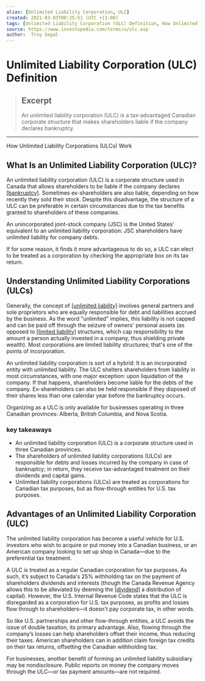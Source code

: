 ```yaml
---
alias: [Unlimited Liability Corporation, ULC]
created: 2021-03-03T00:25:51 (UTC +11:00)
tags: [Unlimited Liability Corporation (ULC) Definition, How Unlimited Liability Corporations (ULCs) Work]
source: https://www.investopedia.com/terms/u/ulc.asp
author:  Troy Segal
---
```


# Unlimited Liability Corporation (ULC) Definition

> ## Excerpt
> An unlimited liability corporation (ULC) is a tax-advantaged Canadian corporate structure that makes shareholders liable if the company declares bankruptcy.

---

How Unlimited Liability Corporations (ULCs) Work
## What Is an Unlimited Liability Corporation (ULC)?

An unlimited liability corporation (ULC) is a corporate structure used in Canada that allows shareholders to be liable if the company declares [[bankruptcy]](https://www.investopedia.com/terms/b/bankruptcy.asp). Sometimes ex-shareholders are also liable, depending on how recently they sold their stock. Despite this disadvantage, the structure of a ULC can be preferable in certain circumstances due to the tax benefits granted to shareholders of these companies.

An unincorporated joint-stock company (JSC) is the United States' equivalent to an unlimited liability corporation: JSC shareholders have unlimited liability for company debts.

If for some reason, it finds it more advantageous to do so, a ULC can elect to be treated as a corporation by checking the appropriate box on its tax return.

## Understanding Unlimited Liability Corporations (ULCs)

Generally, the concept of [[unlimited liability]](https://www.investopedia.com/terms/u/unlimited-liability.asp) involves general partners and sole proprietors who are equally responsible for debt and liabilities accrued by the business. As the word "unlimited" implies, this liability is not capped and can be paid off through the seizure of owners' personal assets (as opposed to [[limited liability]](https://www.investopedia.com/terms/l/limitedliability.asp) structures, which cap responsibility to the amount a person actually invested in a company, thus shielding private wealth). Most corporations are limited liability structures; that's one of the points of incorporation.

An unlimited liability corporation is sort of a hybrid: It is an incorporated entity with _unlimited_ liability. The ULC shelters shareholders from liability in most circumstances, with one major exception: upon liquidation of the company. If that happens, shareholders become liable for the debts of the company. Ex-shareholders can also be held responsible if they disposed of their shares less than one calendar year before the bankruptcy occurs.

Organizing as a ULC is only available for businesses operating in three Canadian provinces: Alberta, British Columbia, and Nova Scotia.

### key takeaways

-   An unlimited liability corporation (ULC) is a corporate structure used in three Canadian provinces.
-   The shareholders of unlimited liability corporations (ULCs) are responsible for debts and losses incurred by the company in case of bankruptcy; in return, they receive tax-advantaged treatment on their dividends and capital gains.
-   Unlimited liability corporations (ULCs) are treated as corporations for Canadian tax purposes, but as flow-through entities for U.S. tax purposes.

## Advantages of an Unlimited Liability Corporation (ULC)

The unlimited liability corporation has become a useful vehicle for U.S. investors who wish to acquire or put money into a Canadian business, or an American company looking to set up shop in Canada—due to the preferential tax treatment.

A ULC is treated as a regular Canadian corporation for tax purposes. As such, it’s subject to Canada's 25% withholding tax on the payment of shareholders dividends and interests (though the Canada Revenue Agency allows this to be alleviated by deeming the [[dividend]](https://www.investopedia.com/terms/d/dividend.asp) a distribution of capital). However, the U.S. Internal Revenue Code states that the ULC is disregarded as a corporation for U.S. tax purposes, as profits and losses flow through to shareholders—it doesn't pay corporate tax, in other words.

So like U.S. partnerships and other flow-through entities, a ULC avoids the issue of double taxation, its primary advantage. Also, flowing through the company’s losses can help shareholders offset their income, thus reducing their taxes. American shareholders can in addition claim foreign tax credits on their tax returns, offsetting the Canadian withholding tax.

For businesses, another benefit of forming an unlimited liability subsidiary may be nondisclosure. Public reports on money the company moves through the ULC—or tax payment amounts—are not required.
